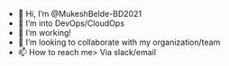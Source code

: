 - 👋 Hi, I’m @MukeshBelde-BD2021
- 👀 I’m into DevOps/CloudOps
- 🌱 I’m working!
- 💞️ I’m looking to collaborate with my organization/team
- 📫 How to reach me> Via slack/email

<!---
MukeshBelde-BD2021/MukeshBelde-BD2021 is a ✨ special ✨ repository because its `README.md` (this file) appears on your GitHub profile.
You can click the Preview link to take a look at your changes.
--->
